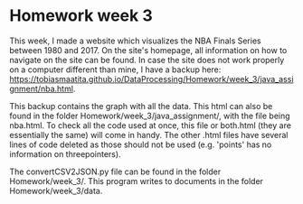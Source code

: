 # Homework week 3
This week, I made a website which visualizes the NBA Finals Series between 1980 and 2017.
On the site's homepage, all information on how to navigate on the site can be found.
In case the site does not work properly on a computer different than mine, I have a backup here: https://tobiasmaatita.github.io/DataProcessing/Homework/week_3/java_assignment/nba.html.

This backup contains the graph with all the data.
This html can also be found in the folder Homework/week_3/java_assignment/, with the file being nba.html. To check all the code used at once, this file or both.html (they are essentially the same) will come in handy. The other .html files have several lines of code deleted as those should not be used (e.g. 'points' has no information on threepointers).

The convertCSV2JSON.py file can be found in the folder Homework/week_3/. This program writes to documents in the folder Homework/week_3/data.
